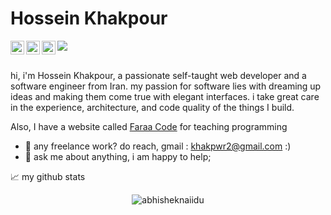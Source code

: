 
# Hossein Khakpour
<a href="https://www.instagram.com/FaraKhakpoor/">
  <img align="left" alt="Abhishek's Instagram" width="22px" src="https://raw.githubusercontent.com/hussainweb/hussainweb/main/icons/instagram.png" />
</a>
<a href="https://discord.gg/HosseinKhakpoor#9750">
  <img align="left" alt="Abhishek's Discord" width="22px" src="https://raw.githubusercontent.com/peterthehan/peterthehan/master/assets/discord.svg" />
</a>

<a href="https://www.linkedin.com/in/hossein-khakpour-664408244/">
  <img align="left" alt="Abhishek's LinkedIN" width="22px" src="https://raw.githubusercontent.com/peterthehan/peterthehan/master/assets/linkedin.svg" />
</a>

![](https://visitor-badge.glitch.me/badge?page_id=iHosseinKhakpoor/iHosseinKhakpoor)

<br />
hi, i'm Hossein Khakpour, a passionate self-taught web developer and a  software engineer from Iran. my passion for software lies with dreaming up ideas and making them come true with elegant interfaces. i take great care in the experience, architecture, and code quality of the things I build.


Also, I have a website called [Faraa Code](https://www.faraacode.ir/) for teaching programming

- 💼 any freelance work? do reach, gmail : khakpwr2@gmail.com :)
- 💬 ask me about anything, i am happy to help;


📈 my github stats 

<p align="center"> <img src="https://github-readme-stats.vercel.app/api?username=HosseinKhakpour&show_icons=true&theme=gotham" alt="abhisheknaiidu" />
